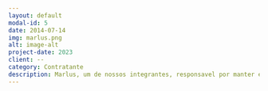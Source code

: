```yaml
---
layout: default
modal-id: 5
date: 2014-07-14
img: marlus.png
alt: image-alt
project-date: 2023
client: --
category: Contratante 
description: Marlus, um de nossos integrantes, responsavel por manter e contratar parcerias de empresas, eventos e games para o programa. 
---
```

